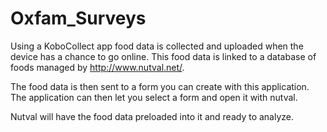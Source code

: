 # Oxfam_Surveys
Using a KoboCollect app food data is collected and uploaded when the device has a chance to go online.
This food data is linked to a database of foods managed by http://www.nutval.net/.

The food data is then sent to a form you can create with this application.
The application can then let you select a form and open it with nutval.

Nutval will have the food data preloaded into it and ready to analyze.
